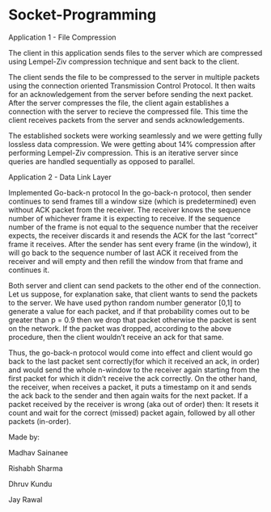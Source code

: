 # Socket-Programming

Application 1 - File Compression

The client in this application sends files to the server which are compressed using Lempel-Ziv compression technique and sent back to the client.

The client sends the file to be compressed to the server in multiple packets using the connection oriented Transmission Control Protocol. It then waits for an acknowledgement from the server before sending the next packet.
After the server compresses the file, the client again establishes a connection with the server to recieve the compressed file. This time the client receives packets from the server and sends acknowledgements.

The established sockets were working seamlessly and we were getting fully lossless data compression. We were getting about 14% compression after performing Lempel-Ziv compression.
This is an iterative server since queries are handled sequentially as opposed to parallel.


Application 2 - Data Link Layer

Implemented Go-back-n protocol
In the go-back-n protocol, then sender continues to send frames till a window size (which is
predetermined) even without ACK packet from the receiver.
The receiver knows the sequence number of whichever frame it is expecting to receive.
If the sequence number of the frame is not equal to the sequence number that the receiver expects, the receiver discards it and resends the ACK for the last “correct” frame it receives.
After the sender has sent every frame (in the window), it will go back to the sequence number of last ACK it received from the receiver and will empty and then refill the window from that frame and continues it.


Both server and client can send packets to the other end of the connection. Let us suppose, for explanation sake, that client wants to send the packets to the server.
We have used python random number generator [0,1] to generate a value for each packet, and if that probability comes out to be greater than p = 0.9 then we drop that packet otherwise the packet is sent on the network.
If the packet was dropped, according to the above procedure, then the client wouldn’t receive an ack for that same.
     
Thus, the go-back-n protocol would come into effect and client would go back to the last packet sent correctly(for which it received an ack, in order) and would send the whole n-window to the receiver again starting from the first packet for which it didn’t receive the ack correctly.
On the other hand, the receiver, when receives a packet, it puts a timestamp on it and sends the ack back to the sender and then again waits for the next packet.
If a packet received by the receiver is wrong (aka out of order) then:
It resets it count and wait for the correct (missed) packet again, followed by all other packets (in-order).


Made by:

Madhav Sainanee

Rishabh Sharma

Dhruv Kundu

Jay Rawal
